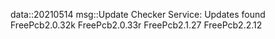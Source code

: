 data::20210514
msg::Update Checker Service:
Updates found
FreePcb2.0.32k
FreePcb2.0.33r
FreePcb2.1.27
FreePcb2.2.12
